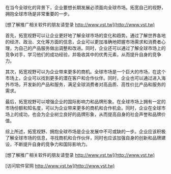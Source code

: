 在当今全球化的背景下，企业要想长期发展必须面向全球市场。拓宽自己的视野，拥抱全球市场是非常重要的一步。

[想了解推广相关软件的朋友请登录 http://www.vst.tw](http://www.vst.tw)

首先，拓宽视野可以让企业更好地了解全球市场的变化和趋势。通过了解世界各地的经济、政治、文化等方面的信息，企业可以更加准确地把握市场需求和消费者心理，为自己的产品服务做出调整和改进。同时，企业还可以通过了解全球市场上的竞争对手，学习他们的成功经验，并吸收其中的优秀元素，从而提升自身的竞争力。

其次，拓宽视野可以为企业带来更多的商机。全球市场是一个巨大的市场，在这个市场上，企业可以找到更多的潜在客户和合作伙伴。同时，企业也可以通过进入海外市场，开发新的产品和服务，满足全球消费者对高品质、高性价比产品和服务的需求。

最后，拓宽视野可以增强企业的国际影响力和品牌形象。在全球市场上拥有一定的市场份额和知名度，可以为企业带来更多的商机和合作机会。同时，企业在全球市场上的成功，也会为企业树立良好的品牌形象，从而提高自身的社会声誉和品牌价值。

综上所述，拓宽视野、拥抱全球市场是企业发展中不可或缺的一步。企业应该积极了解全球市场的信息，寻找商机和合作伙伴，同时也应该加强自身的创新和品牌建设，不断提升自身的竞争力和国际影响力。

[想了解推广相关软件的朋友请登录 http://www.vst.tw](http://www.vst.tw)


[访问软件官网 http://www.vst.tw](http://www.vst.tw)
